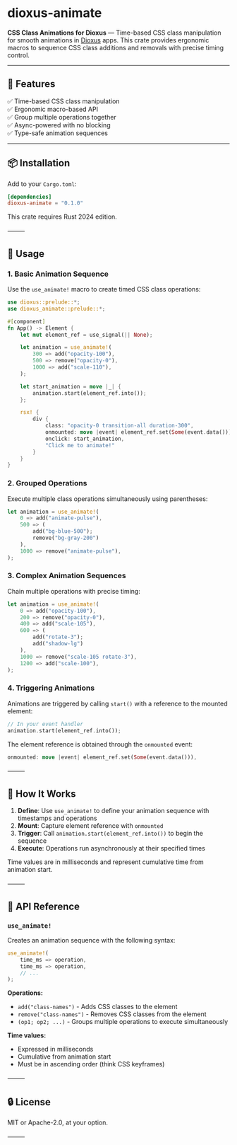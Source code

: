 # dioxus-animate

**CSS Class Animations for Dioxus** — Time-based CSS class manipulation for smooth animations in [Dioxus](https://dioxuslabs.com/) apps. This crate provides ergonomic macros to sequence CSS class additions and removals with precise timing control.

---

## 🖤 Features

✅ Time-based CSS class manipulation<br>
✅ Ergonomic macro-based API<br>
✅ Group multiple operations together<br>
✅ Async-powered with no blocking<br>
✅ Type-safe animation sequences<br>

---

## 📦 Installation

Add to your `Cargo.toml`:

```toml
[dependencies]
dioxus-animate = "0.1.0"
```

This crate requires Rust 2024 edition.

⸻

## 🧪 Usage

### 1. Basic Animation Sequence

Use the `use_animate!` macro to create timed CSS class operations:

```rust
use dioxus::prelude::*;
use dioxus_animate::prelude::*;

#[component]
fn App() -> Element {
    let mut element_ref = use_signal(|| None);

    let animation = use_animate!(
        300 => add("opacity-100"),
        500 => remove("opacity-0"),
        1000 => add("scale-110"),
    );

    let start_animation = move |_| {
        animation.start(element_ref.into());
    };

    rsx! {
        div {
            class: "opacity-0 transition-all duration-300",
            onmounted: move |event| element_ref.set(Some(event.data())),
            onclick: start_animation,
            "Click me to animate!"
        }
    }
}
```

### 2. Grouped Operations

Execute multiple class operations simultaneously using parentheses:

```rust
let animation = use_animate!(
    0 => add("animate-pulse"),
    500 => (
        add("bg-blue-500");
        remove("bg-gray-200")
    ),
    1000 => remove("animate-pulse"),
);
```

### 3. Complex Animation Sequences

Chain multiple operations with precise timing:

```rust
let animation = use_animate!(
    0 => add("opacity-100"),
    200 => remove("opacity-0"),
    400 => add("scale-105"),
    600 => (
        add("rotate-3");
        add("shadow-lg")
    ),
    1000 => remove("scale-105 rotate-3"),
    1200 => add("scale-100"),
);
```

### 4. Triggering Animations

Animations are triggered by calling `start()` with a reference to the mounted element:

```rust
// In your event handler
animation.start(element_ref.into());
```

The element reference is obtained through the `onmounted` event:

```rust
onmounted: move |event| element_ref.set(Some(event.data())),
```

⸻

## 🧠 How It Works

1. **Define**: Use `use_animate!` to define your animation sequence with timestamps and operations
2. **Mount**: Capture element reference with `onmounted`
3. **Trigger**: Call `animation.start(element_ref.into())` to begin the sequence
4. **Execute**: Operations run asynchronously at their specified times

Time values are in milliseconds and represent cumulative time from animation start.

⸻

## 📐 API Reference

### `use_animate!`

Creates an animation sequence with the following syntax:

```rust
use_animate!(
    time_ms => operation,
    time_ms => operation,
    // ...
);
```

**Operations:**
- `add("class-names")` - Adds CSS classes to the element
- `remove("class-names")` - Removes CSS classes from the element
- `(op1; op2; ...)` - Groups multiple operations to execute simultaneously

**Time values:**
- Expressed in milliseconds
- Cumulative from animation start
- Must be in ascending order (think CSS keyframes)

⸻

## 🔒 License

MIT or Apache-2.0, at your option.

⸻
